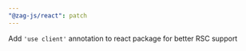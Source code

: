 ```yaml
---
"@zag-js/react": patch
---
```


Add `'use client'` annotation to react package for better RSC support
